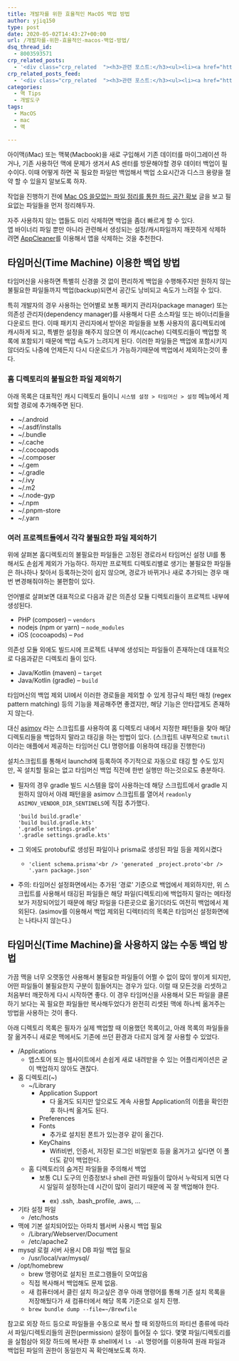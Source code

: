 ```yaml
---
title: 개발자를 위한 효율적인 MacOS 백업 방법
author: yjiq150
type: post
date: 2020-05-02T14:43:27+00:00
url: /개발자를-위한-효율적인-macos-백업-방법/
dsq_thread_id:
  - 8003593571
crp_related_posts:
  - '<div class="crp_related  "><h3>관련 포스트:</h3><ul><li><a href="https://www.letmecompile.com/javascript-crawler-tutorial-part3/"     class="post-1019"><span class="crp_title">자바스크립트로 크롤러 만들기 3편: 다양한 유형의 웹페이지 크롤러 만들어보기</span></a></li><li><a href="https://www.letmecompile.com/manage-aws-resources-with-pulumi-iac/"     class="post-1058"><span class="crp_title">Pulumi를 이용하여 코드로 AWS 리소스 관리하기</span></a></li><li><a href="https://www.letmecompile.com/javascript-crawler-tutorial-part1/"     class="post-1011"><span class="crp_title">자바스크립트로 크롤러 만들기 1편: 크롤링을 위한 크롬 개발자 도구 사용법 익히기</span></a></li><li><a href="https://www.letmecompile.com/apple-sign-in-migration-on-appstore-app-transfer/"     class="post-1068"><span class="crp_title">앱스토어 계정 이전시 애플 로그인 마이그레이션</span></a></li><li><a href="https://www.letmecompile.com/s3-vs-backblaze-comparison/"     class="post-961"><span class="crp_title">Backblaze + 클라우드플레어를 이용한 서버 비용 절약 방법</span></a></li></ul><div class="crp_clear"></div></div>'
crp_related_posts_feed:
  - '<div class="crp_related  "><h3>관련 포스트:</h3><ul><li><a href="https://www.letmecompile.com/javascript-crawler-tutorial-part3/"     class="post-1019"><span class="crp_title">자바스크립트로 크롤러 만들기 3편: 다양한 유형의 웹페이지 크롤러 만들어보기</span></a></li><li><a href="https://www.letmecompile.com/manage-aws-resources-with-pulumi-iac/"     class="post-1058"><span class="crp_title">Pulumi를 이용하여 코드로 AWS 리소스 관리하기</span></a></li><li><a href="https://www.letmecompile.com/javascript-crawler-tutorial-part1/"     class="post-1011"><span class="crp_title">자바스크립트로 크롤러 만들기 1편: 크롤링을 위한 크롬 개발자 도구 사용법 익히기</span></a></li><li><a href="https://www.letmecompile.com/apple-sign-in-migration-on-appstore-app-transfer/"     class="post-1068"><span class="crp_title">앱스토어 계정 이전시 애플 로그인 마이그레이션</span></a></li><li><a href="https://www.letmecompile.com/s3-vs-backblaze-comparison/"     class="post-961"><span class="crp_title">Backblaze + 클라우드플레어를 이용한 서버 비용 절약 방법</span></a></li></ul><div class="crp_clear"></div></div>'
categories:
  - 맥 Tips
  - 개발도구
tags:
  - MacOS
  - mac
  - 맥

---
```

아이맥(iMac) 또는 맥북(Macbook)을 새로 구입해서 기존 데이터를 마이그레이션 하거나, 기존 사용하던 맥에 문제가 생겨서 AS 센터를 방문해야할 경우 데이터 백업이 필수이다. 이때 어떻게 하면 꼭 필요한 파일만 백업해서 백업 소요시간과 디스크 용량을 절약 할 수 있을지 알보도록 하자.

작업을 진행하기 전에 [Mac OS 쓸모없는 파일 정리를 통한 하드 공간 확보][1] 글을 보고 필요없는 파일들을 먼저 정리해두자.

자주 사용하지 않는 앱들도 미리 삭제하면 백업을 좀더 빠르게 할 수 있다.  
앱 바이너리 파일 뿐만 아니라 관련해서 생성되는 설정/캐시파일까지 깨끗하게 삭제하려면 [AppCleaner][2]를 이용해서 앱을 삭제하는 것을 추천한다.

## 타임머신(Time Machine) 이용한 백업 방법

타임머신을 사용하면 특별히 신경쓸 것 없이 편리하게 백업을 수행해주지만 원하지 않는 불필요한 파일들까지 백업(backup)되면서 공간도 낭비되고 속도가 느려질 수 있다.

특히 개발자의 경우 사용하는 언어별로 보통 패키지 관리자(package manager) 또는 의존성 관리자(dependency manager)를 사용해서 다른 소스파일 또는 바이너리들을 다운로드 한다. 이때 패키지 관리자에서 받아온 파일들을 보통 사용자의 홈디렉토리에 캐시하게 되고, 특별한 설정을 해주지 않으면 이 캐시(cache) 디렉토리들이 백업할 목록에 포함되기 때문에 백업 속도가 느려지게 된다. 이러한 파일들은 백업에 포함시키지 않더라도 나중에 언제든지 다시 다운로드가 가능하기때문에 백업에서 제외하는것이 좋다.

### 홈 디렉토리의 불필요한 파일 제외하기

아래 목록은 대표적인 캐시 디렉토리 들이니 `시스템 설정 > 타임머신 > 설정` 메뉴에서 제외할 경로에 추가해주면 된다.

  * ~/.android
  * ~/.asdf/installs
  * ~/.bundle
  * ~/.cache
  * ~/.cocoapods
  * ~/.composer
  * ~/.gem
  * ~/.gradle
  * ~/.ivy
  * ~/.m2
  * ~/.node-gyp
  * ~/.npm
  * ~/.pnpm-store
  * ~/.yarn

### 여러 프로젝트들에서 각각 불필요한 파일 제외하기

위에 살펴본 홈디렉토리의 불필요한 파일들은 고정된 경로라서 타임머신 설정 UI를 통해서도 손쉽게 제외가 가능하다. 하지만 프로젝트 디렉토리별로 생기는 불필요한 파일들은 하나하나 찾아서 등록하는것이 쉽지 않으며, 경로가 바뀌거나 새로 추가되는 경우 매번 변경해줘야하는 불편함이 있다.

언어별로 살펴보면 대표적으로 다음과 같은 의존성 모듈 디렉토리들이 프로젝트 내부에 생성된다.

  * PHP (composer) &#8211; `vendors`
  * nodejs (npm or yarn) &#8211; `node_modules`
  * iOS (cocoapods) &#8211; `Pod`

의존성 모듈 외에도 빌드시에 프로젝트 내부에 생성되는 파일들이 존재하는데 대표적으로 다음과같은 디렉토리 들이 있다.

  * Java/Kotlin (maven) &#8211; `target`
  * Java/Kotlin (gradle) &#8211; `build`

타임머신의 백업 제외 UI에서 이러한 경로들을 제외할 수 있게 정규식 패턴 매칭 (regex pattern matching) 등의 기능을 제공해주면 좋겠지만, 해당 기능은 안타깝게도 존재하지 않는다.

대신 [asimov][3] 라는 스크립트를 사용하여 홈 디렉토리 내에서 지정한 패턴들을 찾아 해당 디렉토리들을 백업하지 말라고 태깅을 하는 방법이 있다. (스크립트 내부적으로 `tmutil` 이라는 애플에서 제공하는 타임머신 CLI 명령어를 이용하여 태깅을 진행한다)

설치스크립트를 통해서 launchd에 등록하여 주기적으로 자동으로 태깅 할 수도 있지만, 꼭 설치할 필요는 없고 타임머신 백업 직전에 한번 실행만 하는것으로도 충분하다.

  * 필자의 경우 gradle 빌드 시스템을 많이 사용하는데 해당 스크립트에서 gradle 지원하지 않아서 아래 패턴을을 asimov 스크립트를 열어서 `readonly ASIMOV_VENDOR_DIR_SENTINELS`에 직접 추가했다. 
        
        'build build.gradle'
        'build build.gradle.kts'
        '.gradle settings.gradle'
        '.gradle settings.gradle.kts'
        

  * 그 외에도 protobuf로 생성된 파일이나 prisma로 생성된 파일 등을 제외시켰다 
      * `'client schema.prisma'<br />
'generated _project.proto'<br />
'.yarn package.json'`
  * 주의: 타임머신 설정화면에서는 추가된 &#8216;경로&#8217; 기준으로 백업에서 제외하지만, 위 스크립트를 사용해서 태깅된 파일들은 해당 파일(디렉토리)에 백업하지 말라는 메타정보가 저장되어있기 때문에 해당 파일을 다른곳으로 옮기더라도 여전히 백업에서 제외된다. (asimov를 이용해서 백업 제외된 디렉터리의 목록은 타임머신 설정화면에는 나타나지 않는다.)

## 타임머신(Time Machine)을 사용하지 않는 수동 백업 방법

가끔 맥을 너무 오랫동안 사용해서 불필요한 파일들이 어쩔 수 없이 많이 쌓이게 되지만, 어떤 파일들이 불필요한지 구분이 힘들어지는 경우가 있다. 이럴 때 모든것을 리셋하고 처음부터 깨끗하게 다시 시작하면 좋다. 이 경우 타임머신을 사용해서 모든 파일을 클론하기 보다는 꼭 필요한 파일들만 복사해두었다가 완전히 리셋된 맥에 하나씩 옮겨주는 방법을 사용하는 것이 좋다.

아래 디렉토리 목록은 필자가 실제 백업할 때 이용했던 목록이고, 아래 목록의 파일들을 잘 옮겨주니 새로운 맥에서도 기존에 쓰던 환경과 다르지 않게 잘 사용할 수 있었다.

  * /Applications 
      * 앱스토어 또는 웹사이트에서 손쉽게 새로 내려받을 수 있는 어플리케이션은 굳이 백업하지 않아도 괜찮다.
  * 홈 디렉토리(~) 
      * ~/Library 
          * Application Support 
              * 다 옮겨도 되지만 앞으로도 계속 사용할 Application의 이름을 확인한 후 하나씩 옮겨도 된다.
          * Preferences
          * Fonts 
              * 추가로 설치된 폰트가 있는경우 같이 옮긴다.
          * KeyChains 
              * Wifi비번, 인증서, 저장된 로그인 비밀번호 등을 옮겨가고 싶다면 이 폴더도 같이 백업한다.
      * 홈 디렉토리의 숨겨진 파일들을 주의해서 백업  
        * 보통 CLI 도구의 인증정보나 shell 관련 파일들이 많아서 누락되게 되면 다시 일일히 설정하는데 시간이 많이 걸리기 때문에 꼭 잘 백업해야 한다.</p> 
          * ex) .ssh, .bash_profile, .aws, &#8230;
  * 기타 설정 파일 
      * /etc/hosts
  * 맥에 기본 설치되어있는 아파치 웹서버 사용시 백업 필요 
      * /Library/Webserver/Document
      * /etc/apache2
  * mysql 로컬 서버 사용시 DB 파일 백업 필요 
      * /usr/local/var/mysql/
  * /opt/homebrew 
      * brew 명령어로 설치된 프로그램들이 모여있음
      * 직접 복사해서 백업해도 문제 없음.
      * 새 컴퓨터에서 클린 설치 하고싶은 경우 아래 명령어를 통해 기존 설치 목록을 저장해뒀다가 새 컴퓨터에서 해당 목록 기준으로 설치 진행.
      * `brew bundle dump --file=~/Brewfile`

참고로 외장 하드 등으로 파일들을 수동으로 복사 할 때 외장하드의 파티션 종류에 따라서 파일/디렉토리들의 권한(permission) 설정이 틀어질 수 있다. 몇몇 파일/디렉토리를 을 실험삼아 외장 하드에 복사한 후 shell에서 `ls -al` 명령어를 이용하여 원래 파일과 백업된 파일의 권한이 동일한지 꼭 확인해보도록 하자.

 [1]: http://www.letmecompile.com/mac-os-쓸모없는-파일-정리를-통한-하드-공간-확보
 [2]: https://freemacsoft.net/appcleaner/
 [3]: https://github.com/stevegrunwell/asimov